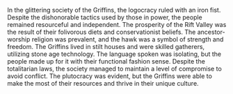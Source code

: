 In the glittering society of the Griffins, the logocracy ruled with an iron fist. Despite the dishonorable tactics used by those in power, the people remained resourceful and independent. The prosperity of the Rift Valley was the result of their folivorous diets and conservationist beliefs. The ancestor-worship religion was prevalent, and the hawk was a symbol of strength and freedom. The Griffins lived in stilt houses and were skilled gatherers, utilizing stone age technology. The language spoken was isolating, but the people made up for it with their functional fashion sense. Despite the totalitarian laws, the society managed to maintain a level of compromise to avoid conflict. The plutocracy was evident, but the Griffins were able to make the most of their resources and thrive in their unique culture.